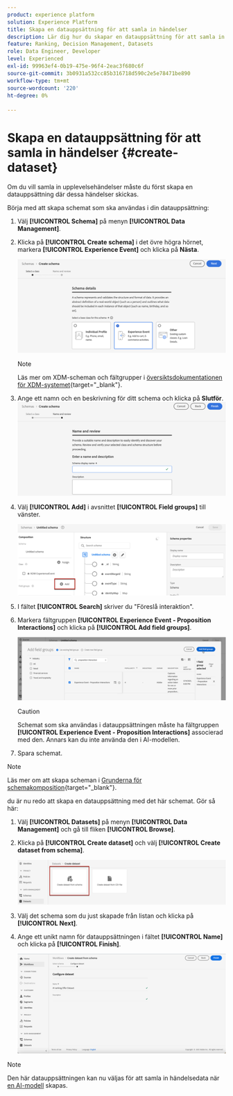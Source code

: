 ```yaml
---
product: experience platform
solution: Experience Platform
title: Skapa en datauppsättning för att samla in händelser
description: Lär dig hur du skapar en datauppsättning för att samla in händelser
feature: Ranking, Decision Management, Datasets
role: Data Engineer, Developer
level: Experienced
exl-id: 99963ef4-0b19-475e-96f4-2eac3f680c6f
source-git-commit: 3b0931a532cc85b316718d590c2e5e78471be890
workflow-type: tm+mt
source-wordcount: '220'
ht-degree: 0%

---
```


# Skapa en datauppsättning för att samla in händelser {#create-dataset}

Om du vill samla in upplevelsehändelser måste du först skapa en datauppsättning där dessa händelser skickas.

Börja med att skapa schemat som ska användas i din datauppsättning:

1. Välj **[!UICONTROL Schema]** på menyn **[!UICONTROL Data Management]**.

1. Klicka på **[!UICONTROL Create schema]** i det övre högra hörnet, markera **[!UICONTROL Experience Event]** och klicka på **Nästa**.

   ![](../assets/ai-ranking-xdm-event.png)

   >[!NOTE]
   >
   >Läs mer om XDM-scheman och fältgrupper i [översiktsdokumentationen för XDM-systemet](https://experienceleague.adobe.com/docs/experience-platform/xdm/home.html?lang=sv){target="_blank"}.

1. Ange ett namn och en beskrivning för ditt schema och klicka på **Slutför**.
   ![](../assets/ai-ranking-xdm-event-2.png)

1. Välj **[!UICONTROL Add]** i avsnittet **[!UICONTROL Field groups]** till vänster.

   ![](../assets/ai-ranking-fields-groups.png)

1. I fältet **[!UICONTROL Search]** skriver du &quot;Föreslå interaktion&quot;.

1. Markera fältgruppen **[!UICONTROL Experience Event - Proposition Interactions]** och klicka på **[!UICONTROL Add field groups]**.

   ![](../assets/ai-ranking-add-field-group.png)

   >[!CAUTION]
   >
   >Schemat som ska användas i datauppsättningen måste ha fältgruppen **[!UICONTROL Experience Event - Proposition Interactions]** associerad med den. Annars kan du inte använda den i AI-modellen.

1. Spara schemat.

>[!NOTE]
>
>Läs mer om att skapa scheman i [Grunderna för schemakomposition](https://experienceleague.adobe.com/docs/experience-platform/xdm/schema/composition.html?lang=sv-SE#understanding-schemas){target="_blank"}.

du är nu redo att skapa en datauppsättning med det här schemat. Gör så här:

1. Välj **[!UICONTROL Datasets]** på menyn **[!UICONTROL Data Management]** och gå till fliken **[!UICONTROL Browse]**.

1. Klicka på **[!UICONTROL Create dataset]** och välj **[!UICONTROL Create dataset from schema]**.

   ![](../assets/ai-ranking-create-dataset-from-schema.png)

1. Välj det schema som du just skapade från listan och klicka på **[!UICONTROL Next]**.

1. Ange ett unikt namn för datauppsättningen i fältet **[!UICONTROL Name]** och klicka på **[!UICONTROL Finish]**.

   ![](../assets/ai-ranking-dataset-name.png)

>[!NOTE]
>
>Den här datauppsättningen kan nu väljas för att samla in händelsedata när [en AI-modell](../ranking/create-ranking-strategies.md) skapas.

